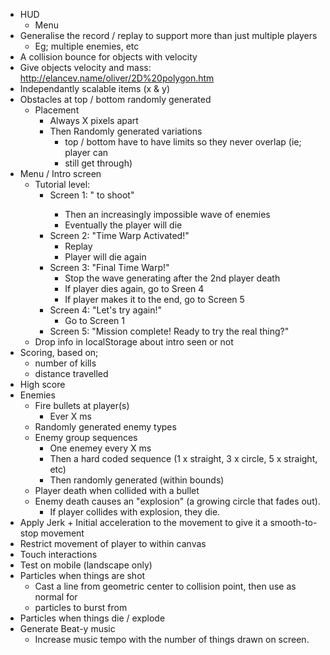 * HUD
  * Menu
* Generalise the record / replay to support more than just multiple players
  * Eg; multiple enemies, etc
* A collision bounce for objects with velocity
* Give objects velocity and mass: http://elancev.name/oliver/2D%20polygon.htm
* Independantly scalable items (x & y)
* Obstacles at top / bottom randomly generated
  * Placement
    * Always X pixels apart
    * Then Randomly generated variations
      * top / bottom have to have limits so they never overlap (ie; player can
      * still get through)
* Menu / Intro screen
  * Tutorial level:
    * Screen 1: "<space> to shoot"
      * Then an increasingly impossible wave of enemies
      * Eventually the player will die
    * Screen 2: "Time Warp Activated!"
      * Replay
      * Player will die again
    * Screen 3: "Final Time Warp!"
      * Stop the wave generating after the 2nd player death
      * If player dies again, go to Sreen 4
      * If player makes it to the end, go to Screen 5
    * Screen 4: "Let's try again!"
      * Go to Screen 1
    * Screen 5: "Mission complete! Ready to try the real thing?"
  * Drop info in localStorage about intro seen or not
* Scoring, based on;
  * number of kills
  * distance travelled
* High score
* Enemies
  * Fire bullets at player(s)
    * Ever X ms
  * Randomly generated enemy types
  * Enemy group sequences
    * One enemey every X ms
    * Then a hard coded sequence (1 x straight, 3 x circle, 5 x straight, etc)
    * Then randomly generated (within bounds)
  * Player death when collided with a bullet
  * Enemy death causes an "explosion" (a growing circle that fades out).
    * If player collides with explosion, they die.
* Apply Jerk + Initial acceleration to the movement to give it a smooth-to-stop
  movement
* Restrict movement of player to within canvas
* Touch interactions
* Test on mobile (landscape only)
* Particles when things are shot
  * Cast a line from geometric center to collision point, then use as normal for
  * particles to burst from
* Particles when things die / explode
* Generate Beat-y music
  * Increase music tempo with the number of things drawn on screen.
